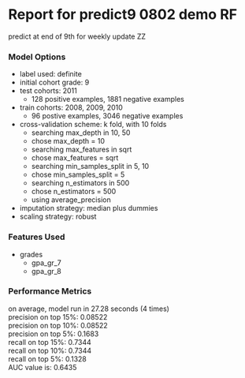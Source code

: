 # Report for predict9 0802 demo RF
predict at end of 9th for weekly update ZZ

### Model Options
* label used: definite
* initial cohort grade: 9
* test cohorts: 2011
	 * 128 positive examples, 1881 negative examples
* train cohorts: 2008, 2009, 2010
	 * 96 postive examples, 3046 negative examples
* cross-validation scheme: k fold, with 10 folds
	 * searching max_depth in 10, 50
	 * chose max_depth = 10
	 * searching max_features in sqrt
	 * chose max_features = sqrt
	 * searching min_samples_split in 5, 10
	 * chose min_samples_split = 5
	 * searching n_estimators in 500
	 * chose n_estimators = 500
	 * using average_precision
* imputation strategy: median plus dummies
* scaling strategy: robust

### Features Used
* grades
	 * gpa_gr_7
	 * gpa_gr_8

### Performance Metrics
on average, model run in 27.28 seconds (4 times) <br/>precision on top 15%: 0.08522 <br/>precision on top 10%: 0.08522 <br/>precision on top 5%: 0.1683 <br/>recall on top 15%: 0.7344 <br/>recall on top 10%: 0.7344 <br/>recall on top 5%: 0.1328 <br/>AUC value is: 0.6435 <br/>